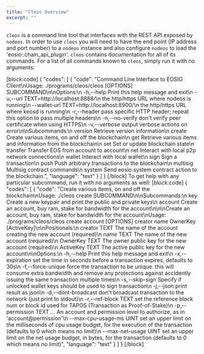 ```yaml
---
title: "Cleos Overview"
excerpt: ""
---
```

`cleos` is a command line tool that interfaces with the REST API exposed by `nodeos`. In order to use `cleos` you will need to have the end point (IP address and port number) to a `nodeos` instance and also configure `nodeos` to load the 'eosio::chain_api_plugin'.  `cleos` contains documentation for all of its commands. For a list of all commands known to `cleos`, simply run it with no arguments:

[block:code]
{
  "codes": [
    {
      "code": "Command Line Interface to EOSIO Client\nUsage: ./programs/cleos/cleos [OPTIONS] SUBCOMMAND\n\nOptions:\n  -h,--help                   Print this help message and exit\n  -u,--url TEXT=http://localhost:8888/\n                              the http/https URL where nodeos is running\n  --wallet-url TEXT=http://localhost:8900/\n                              the http/https URL where keosd is running\n  -r,--header                 pass specific HTTP header; repeat this option to pass multiple headers\n  -n,--no-verify              don't verify peer certificate when using HTTPS\n  -v,--verbose                output verbose actions on error\n\nSubcommands:\n  version                     Retrieve version information\n  create                      Create various items, on and off the blockchain\n  get                         Retrieve various items and information from the blockchain\n  set                         Set or update blockchain state\n  transfer                    Transfer EOS from account to account\n  net                         Interact with local p2p network connections\n  wallet                      Interact with local wallet\n  sign                        Sign a transaction\n  push                        Push arbitrary transactions to the blockchain\n  multisig                    Multisig contract commands\n  system                      Send eosio.system contract action to the blockchain.",
      "language": "text"
    }
  ]
}
[/block]
To get help with any particular subcommand, run it with no arguments as well:
[block:code]
{
  "codes": [
    {
      "code": "Create various items, on and off the blockchain\nUsage: ./cleos create SUBCOMMAND\n\nSubcommands:\n  key                         Create a new keypair and print the public and private keys\n  account                     Create an account, buy ram, stake for bandwidth for the account\n\n\nCreate an account, buy ram, stake for bandwidth for the account\nUsage: ./programs/cleos/cleos create account [OPTIONS] creator name OwnerKey [ActiveKey]\n\nPositionals:\n  creator TEXT                The name of the account creating the new account (required)\n  name TEXT                   The name of the new account (required)\n  OwnerKey TEXT               The owner public key for the new account (required)\n  ActiveKey TEXT              The active public key for the new account\n\nOptions:\n  -h,--help                   Print this help message and exit\n  -x,--expiration             set the time in seconds before a transaction expires, defaults to 30s\n  -f,--force-unique           force the transaction to be unique. this will consume extra bandwidth and remove any protections against accidently issuing the same transaction multiple times\n  -s,--skip-sign              Specify if unlocked wallet keys should be used to sign transaction\n  -j,--json                   print result as json\n  -d,--dont-broadcast         don't broadcast transaction to the network (just print to stdout)\n  -r,--ref-block TEXT         set the reference block num or block id used for TAPOS (Transaction as Proof-of-Stake)\n  -p,--permission TEXT ...    An account and permission level to authorize, as in 'account@permission'\n  --max-cpu-usage-ms UINT     set an upper limit on the milliseconds of cpu usage budget, for the execution of the transaction (defaults to 0 which means no limit)\n  --max-net-usage UINT        set an upper limit on the net usage budget, in bytes, for the transaction (defaults to 0 which means no limit)",
      "language": "text"
    }
  ]
}
[/block]